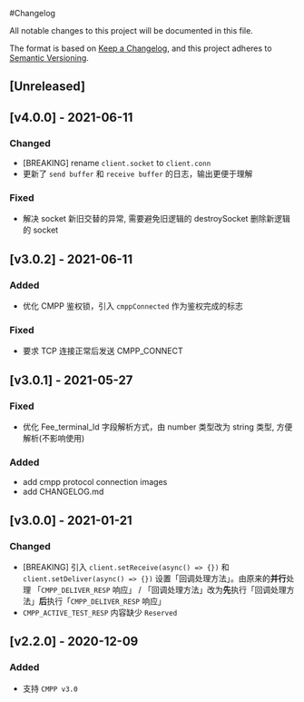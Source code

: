 #Changelog

All notable changes to this project will be documented in this file.

The format is based on [Keep a Changelog](https://keepachangelog.com/en/1.0.0/),
and this project adheres to [Semantic Versioning](https://semver.org/spec/v2.0.0.html).

## [Unreleased]


## [v4.0.0] - 2021-06-11

### Changed

  - [BREAKING] rename `client.socket` to `client.conn`
  - 更新了 `send buffer` 和 `receive buffer` 的日志，输出更便于理解

### Fixed

  - 解决 socket 新旧交替的异常, 需要避免旧逻辑的 destroySocket 删除新逻辑的 socket


## [v3.0.2] - 2021-06-11

### Added
  - 优化 CMPP 鉴权锁，引入 `cmppConnected` 作为鉴权完成的标志

### Fixed
  - 要求 TCP 连接正常后发送 CMPP_CONNECT

## [v3.0.1] - 2021-05-27

### Fixed

  - 优化 Fee_terminal_Id 字段解析方式，由 number 类型改为 string 类型, 方便解析(不影响使用)

### Added

  - add cmpp protocol connection images
  - add CHANGELOG.md

## [v3.0.0] - 2021-01-21

### Changed

  - [BREAKING] 引入 `client.setReceive(async() => {})` 和 `client.setDeliver(async() => {})` 设置「回调处理方法」。由原来的**并行**处理 「`CMPP_DELIVER_RESP` 响应」 / 「回调处理方法」改为**先**执行「回调处理方法」**后**执行「`CMPP_DELIVER_RESP` 响应」
  - `CMPP_ACTIVE_TEST_RESP` 内容缺少 `Reserved`

## [v2.2.0] - 2020-12-09

### Added
  - 支持 `CMPP v3.0`